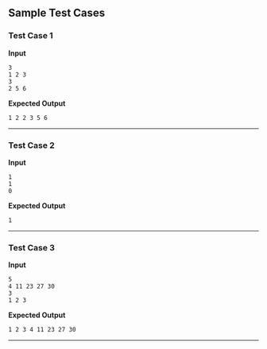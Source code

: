 ## Sample Test Cases

### Test Case 1
**Input**
```
3
1 2 3
3
2 5 6
```
**Expected Output**
```
1 2 2 3 5 6
```

---

### Test Case 2
**Input**
```
1
1
0
```
**Expected Output**
```
1
```

---

### Test Case 3
**Input**
```
5
4 11 23 27 30
3
1 2 3 
```
**Expected Output**
```
1 2 3 4 11 23 27 30
```

---